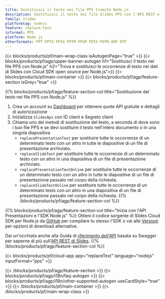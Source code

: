 ```yaml
---
title: Sostituisci il testo nei file PPS tramite Node.js
description: Sostituisci il testo nei file Slides PPS con l'API REST e l'SD open source Node.js
family: slides
platformtag: nodejs
feature: replace-text
informat: PPS
platform: Node.js
otherformats: PPT PPTX PPSX PPTM PPSM POTX POTM ODP OTP
---
```


{{< blocks/products/pf/main-wrap-class isAutogenPage="true" >}}
{{< blocks/products/pf/agp/upper-banner-autogen h1="Sostituisci il testo nei file PPS con Node.js" h2="Trova e sostituisci le occorrenze di testo nei dati di Slides con Cloud SDK open source per Node.js">}}
{{< blocks/products/pf/main-container >}}
{{< blocks/products/pf/agp/feature-section isGrey="true" >}}

{{% blocks/products/pf/agp/feature-section-col title="Sostituzione del testo nei file PPS con Node.js" %}}
1. Crea un account su <a href="https://dashboard.aspose.cloud/">Dashboard</a> per ottenere quote API gratuite e dettagli di autorizzazione
1. Inizializza ```SlidesApi``` con ID client e Segreto client
1. Chiama uno dei metodi di sostituzione del testo, a seconda di dove sono i tuoi file PPS e se devi sostituire il testo nell'intero documento o in una singola diapositiva
    - ```replacePresentationText``` per sostituire tutte le occorrenze di un determinato testo con un altro in tutte le diapositive di un file di presentazione archiviato.
    - ```replaceSlideText``` per sostituire tutte le occorrenze di un determinato testo con un altro in una diapositiva di un file di presentazione archiviato.
    - ```replacePresentationTextOnline``` per sostituire tutte le occorrenze di un determinato testo con un altro in tutte le diapositive di un file di presentazione passato nel corpo della richiesta.
    - ```replaceSlideTextOnline``` per sostituire tutte le occorrenze di un determinato testo con un altro in una diapositiva di un file di presentazione passato nel corpo della richiesta.
{{% /blocks/products/pf/agp/feature-section-col %}}

{{% blocks/products/pf/agp/feature-section-col title="Inizia con l'API Presentazioni e l'SDK Node.js" %}}
Ottieni il codice sorgente di Slides Cloud SDK per Node.js da [GitHub](https://github.com/aspose-slides-cloud/aspose-slides-cloud-nodejs) per compilare tu stesso l'SDK o vai alle [Versioni](https://releases.aspose.cloud/) per opzioni di download alternative.

Dai un'occhiata anche alla Guida di [riferimento dell'API](https://apireference.aspose.cloud/slides/) basata su Swagger per saperne di più sull'[API REST di Slides](https://products.aspose.cloud/slides/curl/).
{{% /blocks/products/pf/agp/feature-section-col %}}

{{< blocks/products/pf/cloud-app app="replaceText" language="nodejs" inputFormat="pps" >}}

{{< /blocks/products/pf/agp/feature-section >}}
{{< blocks/products/pf/agp/i18n/faq-autogen >}}
{{< blocks/products/pf/agp/i18n/other-supported-autogen useCardStyle="true" >}}
{{< /blocks/products/pf/main-container >}}
{{< /blocks/products/pf/main-wrap-class >}}